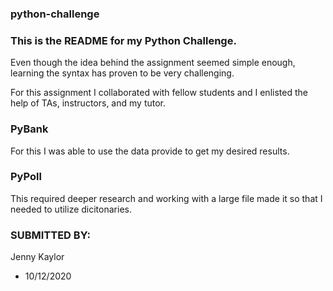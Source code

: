 ### python-challenge
### This is the README for my Python Challenge. 


Even though the idea behind the assignment seemed simple enough, learning the syntax has proven to be very challenging.

For this assignment I collaborated with fellow students and I enlisted the help of TAs, instructors, and my tutor.

### PyBank
For this I was able to use the data provide to get my desired results.

### PyPoll
This required deeper research and working with a large file made it so that I needed to utilize dicitonaries.

### SUBMITTED BY:
 Jenny Kaylor
* 10/12/2020

